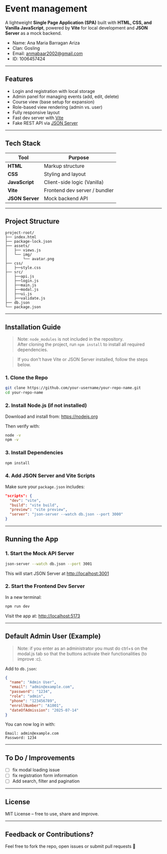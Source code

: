 # Event management

A lightweight **Single Page Application (SPA)** built with **HTML, CSS, and Vanilla JavaScript**, powered by **Vite** for local development and **JSON Server** as a mock backend.

- Name: Ana Maria Barragan Ariza
- Clan: Gosling
- Email: anmabaar2002@gmail.com
- ID: 1006457424

---

## Features

-  Login and registration with local storage
-  Admin panel for managing events (add, edit, delete)
-  Course view (base setup for expansion)
-  Role-based view rendering (admin vs. user)
-  Fully responsive layout
-  Fast dev server with [Vite](https://vitejs.dev/)
-  Fake REST API via [JSON Server](https://github.com/typicode/json-server)

---

## Tech Stack

| Tool         | Purpose                         |
|--------------|---------------------------------|
| **HTML**     | Markup structure                |
| **CSS**      | Styling and layout              |
| **JavaScript** | Client-side logic (Vanilla)   |
| **Vite**     | Frontend dev server / bundler   |
| **JSON Server** | Mock backend API             |


---

##  Project Structure

```
project-root/
├── index.html
├── package-lock.json
├── assets/
│   ├── views.js
│   └── img/
│       └── avatar.png
├── css/
│   ├──style.css
├── src/
│   ├──api.js
│   ├──login.js
│   ├──main.js
│   ├──modal.js
│   ├──ui.js
│   ├──validate.js
├── db.json
└── package.json
```

---

##  Installation Guide

>  Note: `node_modules` is not included in the repository.  
After cloning the project, run `npm install` to install all required dependencies.


>  If you don't have Vite or JSON Server installed, follow the steps below.

### 1. Clone the Repo

```bash
git clone https://github.com/your-username/your-repo-name.git
cd your-repo-name
```

### 2. Install Node.js (if not installed)

Download and install from: https://nodejs.org

Then verify with:

```bash
node -v
npm -v
```

### 3. Install Dependencies

```bash
npm install
```

### 4. Add JSON Server and Vite Scripts

Make sure your `package.json` includes:

```json
"scripts": {
  "dev": "vite",
  "build": "vite build",
  "preview": "vite preview",
  "server": "json-server --watch db.json --port 3000"
}
```

---

##  Running the App

### 1. Start the Mock API Server

```bash
json-server --watch db.json --port 3001
```

This will start JSON Server at [http://localhost:3001](http://localhost:3001)

### 2. Start the Frontend Dev Server

In a new terminal:

```bash
npm run dev
```

Visit the app at: [http://localhost:5173](http://localhost:5173)

---

##  Default Admin User (Example)

>  Note: if you enter as an administrator you must do ctrl+s on the modal.js tab so that the buttons activate their functionalities (to improve :c).

Add to `db.json`:

```json
{
  "name": "Admin User",
  "email": "admin@example.com",
  "password": "1234",
  "role": "admin",
  "phone": "123456789",
  "enrollNumber": "A1001",
  "dateOfAdmission": "2025-07-14"
}
```

You can now log in with:

```
Email: admin@example.com  
Password: 1234
```

---
##  To Do / Improvements

- [ ] fix modal loading issue
- [ ] fix registration form information
- [ ] Add search, filter and pagination

---

##  License

MIT License – free to use, share and improve.

---

## Feedback or Contributions?

Feel free to fork the repo, open issues or submit pull requests 🤝